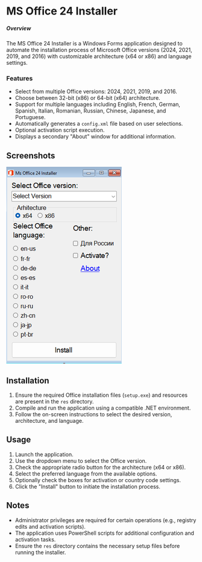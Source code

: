 MS Office 24 Installer
======================

##### Overview

The MS Office 24 Installer is a Windows Forms application designed to automate the installation process of Microsoft Office versions (2024, 2021, 2019, and 2016) with customizable architecture (x64 or x86) and language settings.



### Features

* Select from multiple Office versions: 2024, 2021, 2019, and 2016.
* Choose between 32-bit (x86) or 64-bit (x64) architecture.
* Support for multiple languages including English, French, German, Spanish, Italian, Romanian, Russian, Chinese, Japanese, and Portuguese.
* Automatically generates a `config.xml` file based on user selections.
* Optional activation script execution.
* Displays a secondary "About" window for additional information.

Screenshots
-----------

<img src="photo/form1.png" title="" alt="MS Office 24 Installer Interface" data-align="center">

## Installation

1. Ensure the required Office installation files (`setup.exe`) and resources are present in the `res` directory.
2. Compile and run the application using a compatible .NET environment.
3. Follow the on-screen instructions to select the desired version, architecture, and language.

Usage
-----

1. Launch the application.
2. Use the dropdown menu to select the Office version.
3. Check the appropriate radio button for the architecture (x64 or x86).
4. Select the preferred language from the available options.
5. Optionally check the boxes for activation or country code settings.
6. Click the "Install" button to initiate the installation process.

Notes
-----

* Administrator privileges are required for certain operations (e.g., registry edits and activation scripts).
* The application uses PowerShell scripts for additional configuration and activation tasks.
* Ensure the `res` directory contains the necessary setup files before running the installer.
